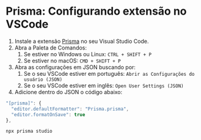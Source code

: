 # Prisma: Configurando extensão no VSCode

1. Instale a extensão [Prisma](https://marketplace.visualstudio.com/items?itemName=Prisma.prisma) no seu Visual Studio Code.
2. Abra a Paleta de Comandos:
    1. Se estiver no Windows ou Linux: `CTRL + SHIFT + P`
    2. Se estiver no macOS: `CMD + SHIFT + P`
3. Abra as configurações em JSON buscando por:
    1. Se o seu VSCode estiver em português: `Abrir as Configurações do usuário (JSON)`
    2. Se o seu VSCode estiver em inglês: `Open User Settings (JSON)`
4. Adicione dentro do JSON o código abaixo:

```jsx
"[prisma]": {
  "editor.defaultFormatter": "Prisma.prisma",
  "editor.formatOnSave": true
},
```

```bash
npx prisma studio
```
